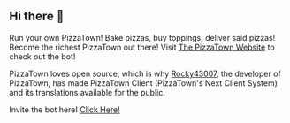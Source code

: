 ## Hi there 👋

Run your own PizzaTown! Bake pizzas, buy toppings, deliver said pizzas! Become the richest PizzaTown out there!
Visit [The PizzaTown Website](https://pizzatown.ml) to check out the bot!

PizzaTown loves open source, which is why [Rocky43007](https://github.com/Rocky43007), the developer of PizzaTown, has made PizzaTown Client (PizzaTown's Next Client System) and its translations available for the public.

Invite the bot here! [Click Here!](https://pizzatown.ml/invite)
